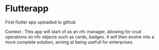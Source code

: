 # Flutterapp
First flutter app uploaded to github

Context : This app will start of as an nfc manager, allowing for crud operations on nfc objects such as cards, badges.
It will then evolve into a more complete solution, aiming at being usefull for enterprises.